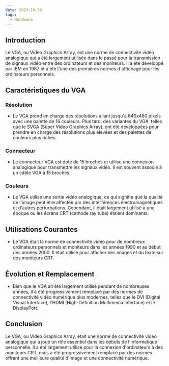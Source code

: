```yaml
---
date: 2023-10-30
tags:
  - Hardware
---
```

## Introduction
Le VGA, ou Video Graphics Array, est une norme de connectivité vidéo analogique qui a été largement utilisée dans le passé pour la transmission de signaux vidéo entre des ordinateurs et des moniteurs. Il a été développé par IBM en 1987 et a été l'une des premières normes d'affichage pour les ordinateurs personnels.

## Caractéristiques du VGA

### Résolution
- Le VGA prend en charge des résolutions allant jusqu'à 640x480 pixels avec une palette de 16 couleurs. Plus tard, des variantes du VGA, telles que le SVGA (Super Video Graphics Array), ont été développées pour prendre en charge des résolutions plus élevées et des palettes de couleurs plus riches.

### Connecteur
- Le connecteur VGA est doté de 15 broches et utilise une connexion analogique pour transmettre les signaux vidéo. Il est souvent associé à un câble VGA à 15 broches.

### Couleurs
- Le VGA utilise une sortie vidéo analogique, ce qui signifie que la qualité de l'image peut être affectée par des interférences électromagnétiques et d'autres perturbations. Cependant, il était largement utilisé à une époque où les écrans CRT (cathode ray tube) étaient dominants.

## Utilisations Courantes
- Le VGA était la norme de connectivité vidéo pour de nombreux ordinateurs personnels et moniteurs dans les années 1990 et au début des années 2000. Il était utilisé pour afficher des images et du texte sur des moniteurs CRT.

## Évolution et Remplacement
- Bien que le VGA ait été largement utilisé pendant de nombreuses années, il a été progressivement remplacé par des normes de connectivité vidéo numérique plus modernes, telles que le DVI (Digital Visual Interface), l'HDMI (High-Definition Multimedia Interface) et le DisplayPort.

## Conclusion
Le VGA, ou Video Graphics Array, était une norme de connectivité vidéo analogique qui a joué un rôle essentiel dans les débuts de l'informatique personnelle. Il a été largement utilisé pour la connexion d'ordinateurs à des moniteurs CRT, mais a été progressivement remplacé par des normes offrant une meilleure qualité d'image et une connectivité numérique.